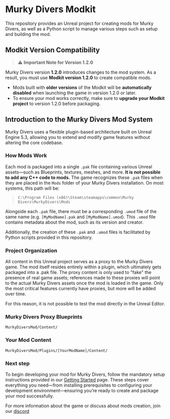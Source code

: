 # Murky Divers Modkit

This repository provides an Unreal project for creating mods for Murky Divers, as well as a Python script to manage various steps such as setup and building the mod.

## Modkit Version Compatibility

> ⚠ **Important Note for Version 1.2.0**

Murky Divers version **1.2.0** introduces changes to the mod system. As a result, you must use **Modkit version 1.2.0** to create compatible mods.

- Mods built with **older versions** of the Modkit will be **automatically disabled** when launching the game in version 1.2.0 or later.
- To ensure your mod works correctly, make sure to **upgrade your Modkit project** to version 1.2.0 before packaging.

## Introduction to the Murky Divers Mod System

Murky Divers uses a flexible plugin-based architecture built on Unreal Engine 5.3, allowing you to extend and modify game features without altering the core codebase.

### How Mods Work

Each mod is packaged into a single `.pak` file containing various Unreal assets—such as Blueprints, textures, meshes, and more. **It is not possible to add any C++ code to mods.** The game recognizes these `.pak` files when they are placed in the `Mods` folder of your Murky Divers installation. On most systems, this path will be:

> `C:\Program Files (x86)\Steam\steamapps\common\Murky Divers\MurkyDivers\Mods`

Alongside each `.pak` file, there must be a corresponding `.umod` file of the same name (e.g. `[MyModName].pak` and `[MyModName].umod`). This `.umod` file contains metadata about the mod, such as its version and creator.

Additionally, the creation of these `.pak` and `.umod` files is facilitated by Python scripts provided in this repository. 

### Project Organization

All content in this Unreal project serves as a proxy to the Murky Divers game. The mod itself resides entirely within a plugin, which ultimately gets packaged into a .pak file. The proxy content is only used to "fake" the presence of real game assets; references made to these proxies will point to the actual Murky Divers assets once the mod is loaded in the game. Only the most critical features currently have proxies, but more will be added over time.

For this reason, it is not possible to test the mod directly in the Unreal Editor.

### Murky Divers Proxy Blueprints
```
MurkyDiversMod/Content/
```

### Your Mod Content
```
MurkyDiversMod/Plugins/[YourModName]/Content/
```

### Next step

To begin developing your mod for Murky Divers, follow the mandatory setup instructions provided in our [Getting Started](https://github.com/EmbersGames/MurkyDiversMod/wiki) page. These steps cover everything you need—from installing prerequisites to configuring your development environment—ensuring you’re ready to create and package your mod successfully.  


For more information about the game or discuss about mods creation, join our [discord](https://discord.gg/SE7rMaPcFs)
